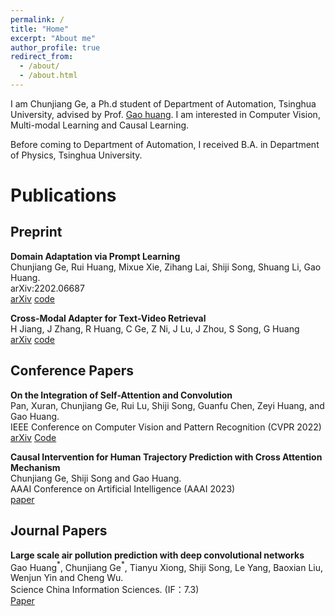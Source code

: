 ```yaml
---
permalink: /
title: "Home"
excerpt: "About me"
author_profile: true
redirect_from: 
  - /about/
  - /about.html
---
```


I am Chunjiang Ge, a Ph.d student of Department of Automation, Tsinghua University, advised by Prof. [Gao huang](http://www.gaohuang.net/). I am interested in Computer Vision, Multi-modal Learning and Causal Learning.

Before coming to Department of Automation, I received B.A. in Department of Physics, Tsinghua University. 

# Publications


## Preprint

**Domain Adaptation via Prompt Learning**\
Chunjiang Ge, Rui Huang, Mixue Xie, Zihang Lai, Shiji Song, Shuang Li, Gao Huang.  \
arXiv:2202.06687 \
[arXiv](https://arxiv.org/abs/2202.06687) [code](https://github.com/LeapLabTHU/DAPrompt)

**Cross-Modal Adapter for Text-Video Retrieval**\
H Jiang, J Zhang, R Huang, C Ge, Z Ni, J Lu, J Zhou, S Song, G Huang \
[arXiv](https://arXiv.org/abs/2211.09623) [code](https://github.com/LeapLabTHU/Cross-Modal-Adapter)


## Conference Papers

**On the Integration of Self-Attention and Convolution**\
Pan, Xuran, Chunjiang Ge, Rui Lu, Shiji Song, Guanfu Chen, Zeyi Huang, and Gao Huang.  \
IEEE Conference on Computer Vision and Pattern Recognition (CVPR 2022)\
[arXiv](https://arxiv.org/abs/2111.14556) [Code](https://github.com/leaplabthu/acmix)

**Causal Intervention for Human Trajectory Prediction with Cross Attention Mechanism**\
Chunjiang Ge, Shiji Song and Gao Huang.  \
AAAI Conference on Artificial Intelligence (AAAI 2023)\
[paper](https://ojs.aaai.org/index.php/AAAI/article/view/25142)


## Journal Papers

**Large scale air pollution prediction with deep convolutional networks**\
Gao Huang$^\ast$, Chunjiang Ge$^\ast$, Tianyu Xiong, Shiji Song, Le Yang, Baoxian Liu, Wenjun Yin and Cheng Wu.  \
Science China Information Sciences. (IF：7.3) \
[Paper](https://link.springer.com/article/10.1007/s11432-020-2951-1)